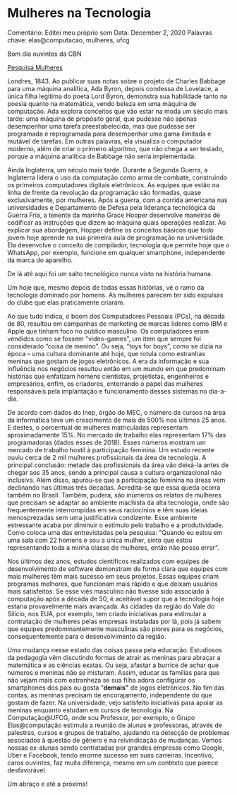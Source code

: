 # Mulheres na Tecnologia

Comentário: Editei meu próprio som
Data: December 2, 2020
Palavras chave: elas@computacao, mulheres, ufcg

Bom dia ouvintes da CBN

[Pesquisa Mulheres](Mulheres%20na%20Tecnologia%207240fab808ae4caba46773e26b7033c4/Pesquisa%20Mulheres%20f280209ddf5c41999d5356955f7ab872.md)

Londres, 1843. Ao publicar suas notas sobre o projeto de Charles Babbage para uma máquina analítica, Ada Byron, depois condessa de Lovelace, a única filha legitima do poeta Lord Byron, demonstra sua habilidade tanto na poesia quanto na matemática, vendo beleza em uma máquina de computação. Ada explora conceitos que vão estar na moda um século mais tarde: uma máquina de propósito geral, que pudesse não apenas desempenhar uma tarefa preestabelecida, mas que pudesse ser programada e reprogramada para desempenhar uma gama ilimitada e mutável de tarefas. Em outras palavras, ela visualiza o computador moderno, além de criar o primeiro algoritmo, que não chega a ser testado, porque a máquina analítica de Babbage não seria implementada.

Ainda Inglaterra, um século mais tarde. Durante a Segunda Guerra, a Inglaterra lidera o uso da computação como arma de combate, construindo os primeiros computadores digitais eletrônicos. As equipes que estão na linha de frente da revolução da programação são formadas, quase exclusivamente, por mulheres. Após a guerra, com a corrida americana nas universidades e Departamento de Defesa pela liderança tecnológica da Guerra Fria, a tenente da marinha Grace Hooper desenvolve maneiras de codificar as instruções que dizem ao máquina quais operações realizar. Ao explicar sua abordagem, Hopper define os conceitos básicos que todo jovem hoje aprende na sua primeira aula de programação na universidade. Ela desenvolve o conceito de compilador, tecnologia que permite hoje que o WhatsApp, por exemplo, funcione em qualquer smartphone, independente da marca do aparelho.

De lá até aqui foi um salto tecnológico nunca visto na história humana.

Um hoje que, mesmo depois de todas essas histórias, vê o ramo da tecnologia dominado por homens. As mulheres parecem ter sido expulsas do clube que elas praticamente criaram.

Ao que tudo indica, o boom dos Computadores Pessoais (PCs), na década de 80, resultou em campanhas de marketing de marcas líderes como IBM e Apple que tinham foco no público masculino. Os computadores eram vendidos como se fossem “video-games”, um item que sempre foi considerado “coisa de menino”. Ou seja, “toys for boys”, como se dizia na época – uma cultura dominante até hoje, que rotula como estranhas meninas que gostam de jogos eletrônicos. A era da informação e sua influência nos negócios resultou então em um mundo em que predominam histórias que enfatizam homens cientistas, projetistas, engenheiros e empresários, enfim, os criadores, enterrando o papel das mulheres responsáveis pela implantação e funcionamento desses sistemas no dia-a-dia.

De acordo com dados do Inep, órgão do MEC, o número de cursos na área da informática teve um crescimento de mais de 500% nos últimos 25 anos. E destes, o porcentual de mulheres matriculadas representam aproximadamente 15%. No mercado de trabalho elas representam 17% das programadoras (dados esses de 2018). Esses números mostram um mercado de trabalho hostil à participação feminina. Um estudo recente ouviu cerca de 2 mil mulheres profissionais da área de tecnologia. A principal conclusão: metade das profissionais da área vão deixá-la antes de chegar aos 35 anos, sendo a principal causa a cultura organizacional não inclusiva. Além disso, apurou-se que a participação feminina na áreas vem declinando nas últimas três décadas. Acredita-se que essa queda ocorra também no Brasil. Também, pudera, são inúmeros os relatos de mulheres que precisam se adaptar ao ambiente machista da alta tecnologia, onde são frequentemente interrompidas em seus raciocínios e têm suas ideias menosprezadas sem uma justificativa condizente. Esse ambiente estressante acaba por diminuir o estímulo pelo trabalho e a produtividade. Como coloca uma das entrevistadas pela pesquisa: "Quando eu estou em uma sala com 22 homens e sou a única mulher, sinto que estou representando toda a minha classe de mulheres, então não posso errar”.

Nos últimos dez anos, estudos científicos realizados com equipes de desenvolvimento de software demonstram de forma clara que equipes com mais mulheres têm mais sucesso em seus projetos. Essas equipes criam programas melhores, que funcionam mais rápido e que deixam usuários mais satisfeitos. Se esse viés masculino não tivesse sido associado à computação após a década de 50, é aceitável supor que a tecnologia hoje estaria provavelmente mais avançada. As cidades da região do Vale do Silício, nos EUA, por exemplo, tem criado iniciativas para estimular a contratação de mulheres pelas empresas instaladas por lá, pois já sabem que equipes predominantemente masculinas são piores para os negócios, consequentemente para o desenvolvimento da região.

Uma mudança nesse estado das coisas passa pela educação. Estudiosos da pedagogia vêm discutindo formas de atrair as meninas para abraçar a matemática e as ciências exatas. Ou seja, afastar a burrice de achar que números e meninas não se misturam. Assim, educar as famílias para que não vejam mais com estranheza se sua filha adora configurar os smartphones dos pais ou gosta “**demais"** de jogos eletrônicos. No fim das contas, as meninas precisam de encorajamento, independente do que gostam de fazer. Na universidade, vejo satisfeito iniciativas para apoiar as meninas enquanto estudam em cursos de tecnologia. Na Computação@UFCG, onde sou Professor, por exemplo, o Grupo Elas@computação estimula a reunião de alunas e professoras, através de palestras, cursos e grupos de trabalho, ajudando na detecção de problemas associados à questão de gênero e na reivindicação de mudanças. Vemos nossas ex-alunas sendo contratadas por grandes empresas como Google, Uber e Facebook, tendo enorme sucesso em suas carreiras. Incentivo, caros ouvintes, faz muita diferença, mesmo em um contexto que parece desfavorável.

Um abraço e até a próxima!